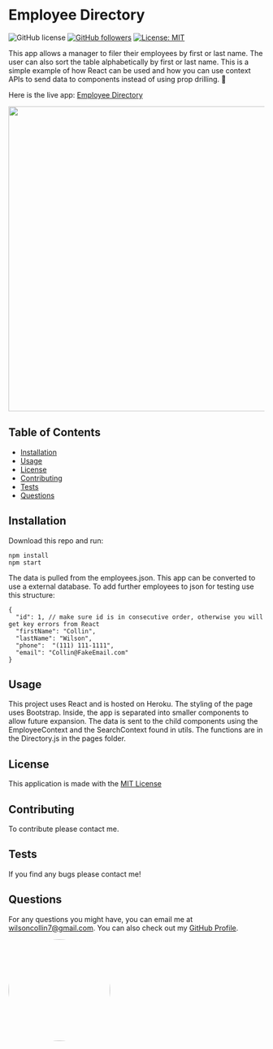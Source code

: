 # Employee Directory 
  ![GitHub license](https://img.shields.io/badge/Made%20by-%40wilsoncollin7-orange) [![GitHub followers](https://img.shields.io/github/followers/wilsoncollin7.svg?style=social&label=Follow&maxAge=2592000)](https://github.com/wilsoncollin7?tab=followers) [![License: MIT](https://img.shields.io/badge/License-MIT-yellow.svg)](https://opensource.org/licenses/MIT)

  This app allows a manager to filer their employees by first or last name. The user can also sort the table alphabetically by first or last name. This is a simple example of how React can be used and how you can use context APIs to send data to components instead of using prop drilling. :rocket:

  Here is the live app: [Employee Directory](https://directory-collin.herokuapp.com/)

  <p align="center">
    <img src="./public/example.gif" width="600">
  </p>

  ## Table of Contents

  - [Installation](#installation)
  - [Usage](#usage)
  - [License](#license)
  - [Contributing](#contributing)
  - [Tests](#tests)
  - [Questions](#questions)

  ## Installation

  Download this repo and run:

  ```
  npm install
  npm start
  ```

  The data is pulled from the employees.json. This app can be converted to use a external database. To add further employees to json for testing use this structure:

  ```
  {
    "id": 1, // make sure id is in consecutive order, otherwise you will get key errors from React
    "firstName": "Collin",
    "lastName": "Wilson",
    "phone":  "(111) 111-1111",
    "email": "Collin@FakeEmail.com"
  }
  ```

  ## Usage

  This project uses React and is hosted on Heroku. The styling of the page uses Bootstrap. Inside, the app is separated into smaller components to allow future expansion. The data is sent to the child components using the EmployeeContext and the SearchContext found in utils. The functions are in the Directory.js in the pages folder.

  ## License

  This application is made with the [MIT License](https://opensource.org/licenses/MIT)

  ## Contributing

  To contribute please contact me.

  ## Tests

  If you find any bugs please contact me!

  ## Questions

  For any questions you might have, you can email me at wilsoncollin7@gmail.com. You can also check out my [GitHub Profile](https://github.com/wilsoncollin7).

  <img src="https://avatars2.githubusercontent.com/u/65512203?s=460&u=fb31e3048d1cfa064b8ee0ec696be762b96343f8&v=4" width="200" style="border-radius:50%"/>
